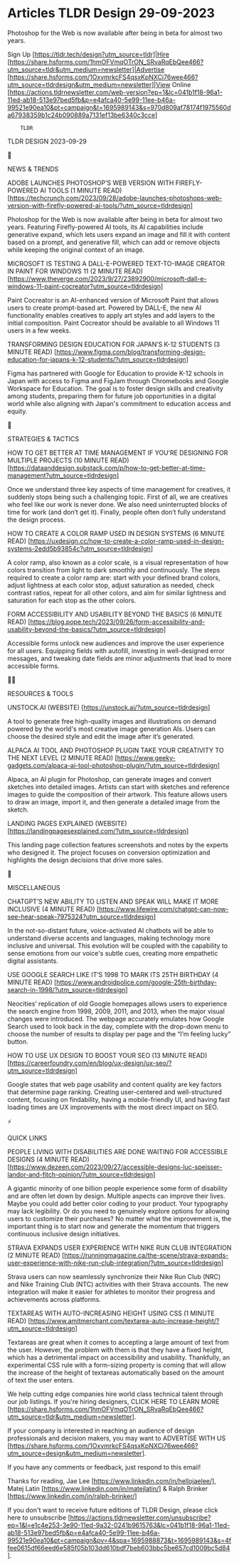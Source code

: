 # Articles TLDR Design 29-09-2023

Photoshop for the Web is now available after being in beta for almost
two years.  

Sign Up [https://tldr.tech/design?utm_source=tldr]|Hire
[https://share.hsforms.com/1hmOFVmqOTrON_SRvaRqEbQee466?utm_source=tldr&utm_medium=newsletter]|Advertise
[https://share.hsforms.com/1OxvmrkcFS4qsxKpNXCi76wee466?utm_source=tldrdesign&utm_medium=newsletter]|View
Online
[https://actions.tldrnewsletter.com/web-version?ep=1&lc=041b1f18-96a1-11ed-ab18-513e97bed5fb&p=e4afca40-5e99-11ee-b46a-99521e90ea10&pt=campaign&t=1695989143&s=970d809af78174f1975560da67938359b1c24b090889a7131ef13be6340c3cce]


		TLDR 

TLDR DESIGN 2023-09-29

📱 

NEWS & TRENDS

ADOBE LAUNCHES PHOTOSHOP’S WEB VERSION WITH FIREFLY-POWERED AI TOOLS
(1 MINUTE READ)
[https://techcrunch.com/2023/09/28/adobe-launches-photoshops-web-version-with-firefly-powered-ai-tools/?utm_source=tldrdesign]

Photoshop for the Web is now available after being in beta for almost
two years. Featuring Firefly-powered AI tools, its AI capabilities
include generative expand, which lets users expand an image and fill
it with content based on a prompt, and generative fill, which can add
or remove objects while keeping the original context of an image. 

MICROSOFT IS TESTING A DALL-E-POWERED TEXT-TO-IMAGE CREATOR IN PAINT
FOR WINDOWS 11 (2 MINUTE READ)
[https://www.theverge.com/2023/9/27/23892900/microsoft-dall-e-windows-11-paint-cocreator?utm_source=tldrdesign]

Paint Cocreator is an AI-enhanced version of Microsoft Paint that
allows users to create prompt-based art. Powered by DALL-E, the new AI
functionality enables creatives to apply art styles and add layers to
the initial composition. Paint Cocreator should be available to all
Windows 11 users in a few weeks. 

TRANSFORMING DESIGN EDUCATION FOR JAPAN’S K-12 STUDENTS (3 MINUTE
READ)
[https://www.figma.com/blog/transforming-design-education-for-japans-k-12-students/?utm_source=tldrdesign]

Figma has partnered with Google for Education to provide K-12 schools
in Japan with access to Figma and FigJam through Chromebooks and
Google Workspace for Education. The goal is to foster design skills
and creativity among students, preparing them for future job
opportunities in a digital world while also aligning with Japan's
commitment to education access and equity. 

🚀 

STRATEGIES & TACTICS

HOW TO GET BETTER AT TIME MANAGEMENT IF YOU’RE DESIGNING FOR
MULTIPLE PROJECTS (10 MINUTE READ)
[https://dataanddesign.substack.com/p/how-to-get-better-at-time-management?utm_source=tldrdesign]

Once we understand three key aspects of time management for creatives,
it suddenly stops being such a challenging topic. First of all, we are
creatives who feel like our work is never done. We also need
uninterrupted blocks of time for work (and don’t get it). Finally,
people often don’t fully understand the design process. 

HOW TO CREATE A COLOR RAMP USED IN DESIGN SYSTEMS (6 MINUTE READ)
[https://uxdesign.cc/how-to-create-a-color-ramp-used-in-design-systems-2edd5b93854c?utm_source=tldrdesign]

A color ramp, also known as a color scale, is a visual representation
of how colors transition from light to dark smoothly and continuously.
The steps required to create a color ramp are: start with your defined
brand colors, adjust lightness at each color stop, adjust saturation
as needed, check contrast ratios, repeat for all other colors, and aim
for similar lightness and saturation for each stop as the other
colors. 

FORM ACCESSIBILITY AND USABILITY BEYOND THE BASICS (6 MINUTE READ)
[https://blog.pope.tech/2023/09/26/form-accessibility-and-usability-beyond-the-basics/?utm_source=tldrdesign]

Accessible forms unlock new audiences and improve the user experience
for all users. Equipping fields with autofill, investing in
well-designed error messages, and tweaking date fields are minor
adjustments that lead to more accessible forms. 

🧑‍💻 

RESOURCES & TOOLS

UNSTOCK.AI (WEBSITE) [https://unstock.ai/?utm_source=tldrdesign]

A tool to generate free high-quality images and illustrations on
demand powered by the world's most creative image generation AIs.
Users can choose the desired style and edit the image after it’s
generated. 

ALPACA AI TOOL AND PHOTOSHOP PLUGIN TAKE YOUR CREATIVITY TO THE NEXT
LEVEL (2 MINUTE READ)
[https://www.geeky-gadgets.com/alpaca-ai-tool-photoshop-plugin/?utm_source=tldrdesign]

Alpaca, an AI plugin for Photoshop, can generate images and convert
sketches into detailed images. Artists can start with sketches and
reference images to guide the composition of their artwork. This
feature allows users to draw an image, import it, and then generate a
detailed image from the sketch. 

LANDING PAGES EXPLAINED (WEBSITE)
[https://landingpagesexplained.com/?utm_source=tldrdesign]

This landing page collection features screenshots and notes by the
experts who designed it. The project focuses on conversion
optimization and highlights the design decisions that drive more
sales. 

🎁 

MISCELLANEOUS

CHATGPT’S NEW ABILITY TO LISTEN AND SPEAK WILL MAKE IT MORE
INCLUSIVE (4 MINUTE READ)
[https://www.lifewire.com/chatgpt-can-now-see-hear-speak-7975324?utm_source=tldrdesign]

In the not-so-distant future, voice-activated AI chatbots will be able
to understand diverse accents and languages, making technology more
inclusive and universal. This evolution will be coupled with the
capability to sense emotions from our voice's subtle cues, creating
more empathetic digital assistants. 

USE GOOGLE SEARCH LIKE IT’S 1998 TO MARK ITS 25TH BIRTHDAY (4 MINUTE
READ)
[https://www.androidpolice.com/google-25th-birthday-search-in-1998/?utm_source=tldrdesign]

Neocities’ replication of old Google homepages allows users to
experience the search engine from 1998, 2009, 2011, and 2013, when the
major visual changes were introduced. The webpage accurately emulates
how Google Search used to look back in the day, complete with the
drop-down menu to choose the number of results to display per page and
the “I’m feeling lucky” button. 

HOW TO USE UX DESIGN TO BOOST YOUR SEO (13 MINUTE READ)
[https://careerfoundry.com/en/blog/ux-design/ux-seo/?utm_source=tldrdesign]

Google states that web page usability and content quality are key
factors that determine page ranking. Creating user-centered and
well-structured content, focusing on findability, having a
mobile-friendly UI, and having fast loading times are UX improvements
with the most direct impact on SEO. 

⚡ 

QUICK LINKS

PEOPLE LIVING WITH DISABILITIES ARE DONE WAITING FOR ACCESSIBLE
DESIGNS (4 MINUTE READ)
[https://www.dezeen.com/2023/09/27/accessible-designs-luc-speisser-landor-and-fitch-opinion/?utm_source=tldrdesign]

A gigantic minority of one billion people experience some form of
disability and are often let down by design. Multiple aspects can
improve their lives. Maybe you could add better color coding to your
product. Your typography may lack legibility. Or do you need to
genuinely explore options for allowing users to customize their
purchases? No matter what the improvement is, the important thing is
to start now and generate the momentum that triggers continuous
inclusive design initiatives. 

STRAVA EXPANDS USER EXPERIENCE WITH NIKE RUN CLUB INTEGRATION (2
MINUTE READ)
[https://runningmagazine.ca/the-scene/strava-expands-user-experience-with-nike-run-club-integration/?utm_source=tldrdesign]

Strava users can now seamlessly synchronize their Nike Run Club (NRC)
and Nike Training Club (NTC) activities with their Strava accounts.
The new integration will make it easier for athletes to monitor their
progress and achievements across platforms. 

TEXTAREAS WITH AUTO-INCREASING HEIGHT USING CSS (1 MINUTE READ)
[https://www.amitmerchant.com/textarea-auto-increase-height/?utm_source=tldrdesign]

Textareas are great when it comes to accepting a large amount of text
from the user. However, the problem with them is that they have a
fixed height, which has a detrimental impact on accessibility and
usability. Thankfully, an experimental CSS rule with a form-sizing
property is coming that will allow the increase of the height of
textareas automatically based on the amount of text the user enters. 

 We help cutting edge companies hire world class technical talent
through our job listings. If you're hiring designers, CLICK HERE TO
LEARN MORE
[https://share.hsforms.com/1hmOFVmqOTrON_SRvaRqEbQee466?utm_source=tldr&utm_medium=newsletter].


If your company is interested in reaching an audience of design
professionals and decision makers, you may want to ADVERTISE WITH US
[https://share.hsforms.com/1OxvmrkcFS4qsxKpNXCi76wee466?utm_source=design&utm_medium=newsletter].


If you have any comments or feedback, just respond to this email! 

Thanks for reading, 
Jae Lee [https://www.linkedin.com/in/hellojaelee/], Matej Latin
[https://www.linkedin.com/in/matejlatin/] & Ralph Brinker
[https://www.linkedin.com/in/ralph-brinker/] 

If you don't want to receive future editions of TLDR Design,
please click here to unsubscribe
[https://actions.tldrnewsletter.com/unsubscribe?ep=1&l=e1c4e253-3e90-11ed-9a32-0241b9615763&lc=041b1f18-96a1-11ed-ab18-513e97bed5fb&p=e4afca40-5e99-11ee-b46a-99521e90ea10&pt=campaign&pv=4&spa=1695988873&t=1695989143&s=4ffee0615df66eed6e585f05b103dd610bdf7beb603bbc5be657cd1009bc5d84].